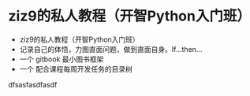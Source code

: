 #  ziz9的私人教程（开智Python入门班）
- ziz9的私人教程（开智Python入门班）
- 记录自己的体悟，力图直面问题，做到直面自身。If...then...
- 一个 gitbook 最小图书框架
- 一个 配合课程每周开发任务的目录树

dfsasfasdfasdf